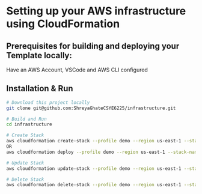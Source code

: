 # Setting up your AWS infrastructure using CloudFormation
## Prerequisites for building and deploying your Template locally:
Have an AWS Account, VSCode and AWS CLI configured

## Installation & Run
```bash
# Download this project locally
git clone git@github.com:ShreyaGhateCSYE6225/infrastructure.git
```

```bash
# Build and Run
cd infrastructure 

# Create Stack
aws cloudformation create-stack --profile demo --region us-east-1 --stack-name assignment --template-body file://csye6225-infra.yml
OR
aws cloudformation deploy --profile demo --region us-east-1 --stack-name assignment --template-file csye6225-infra.yml

# Update Stack
aws cloudformation update-stack --profile demo --region us-east-1 --stack-name assignment --template-body file://csye6225-infra.yml

# Delete Stack
aws cloudformation delete-stack --profile demo --region us-east-1 --stack-name assignment                                   
```